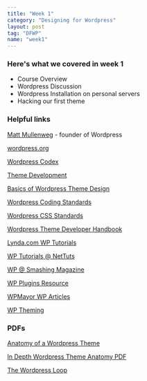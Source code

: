 ```yaml
---
title: "Week 1"
category: "Designing for Wordpress"
layout: post
tag: "DFWP"
name: "week1"
---
```


### Here's what we covered in week 1

*   Course Overview
*   Wordpress Discussion
*   Wordpress Installation on personal servers
*   Hacking our first theme

### Helpful links

[Matt Mullenweg](http://ma.tt) - founder of Wordpress

[wordpress.org](http://wordpress.org/)

[Wordpress Codex](http://codex.wordpress.org/)

[Theme Development](http://codex.wordpress.org/Theme_Development)

[Basics of Wordpress Theme Design](http://codex.wordpress.org/Site_Design_and_Layout)

[Wordpress Coding Standards](http://make.wordpress.org/core/handbook/coding-standards/)

[Wordpress CSS Standards](http://make.wordpress.org/core/handbook/coding-standards/css/)

[Wordpress Theme Developer Handbook](http://make.wordpress.org/docs/theme-developer-handbook/)

[Lynda.com WP Tutorials](http://www.lynda.com/WordPress-training-tutorials/330-0.html?utm_source=google&utm_medium=cpc&utm_campaign=Search-Web-WordPress&utm_content=ureRplKB&utm_term=%2Bwordpress%20%2Btutorials&gclid=CMuw2trWybUCFcLHtAod2TQAcA)

[WP Tutorials @ NetTuts](http://net.tutsplus.com/tag/wordpress/)

[WP @ Smashing Magazine](http://wp.smashingmagazine.com/)

[WP Plugins Resource](http://codex.wordpress.org/Plugin_Resources)

[ WPMayor WP Articles](http://www.wpmayor.com/)

[WP Theming](http://wptheming.com/)

[]()

### PDFs

[Anatomy of a Wordpress Theme](bin/anatomyWordPressTheme.pdf)

[In Depth Wordpress Theme Anatomy PDF](bin/wpThemeAnatomy.pdf)

[The Wordpress Loop](bin/loopWPFileSystem.pdf)